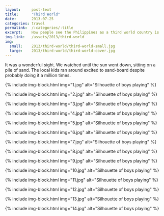 ```yaml
---
layout:     post-text
title:      "Third World"
date:       2013-07-25
categories: travel
permalink:  /:categories/:title
excerpt:    How people see the Philippines as a third world country is beyond me.
img-link:   /assets/2013/third-world
img:
  small:    2013/third-world/third-world-small.jpg
  large:    2013/third-world/third-world-cover.jpg
---
```


It was a wonderful sight. We watched until the sun went down, sitting on a pile of sand. The local kids ran around excited to sand-board despite probably doing it a million times.

{% include img-block.html img="1.jpg" alt="Silhouette of boys playing" %}

{% include img-block.html img="2.jpg" alt="Silhouette of boys playing" %}

{% include img-block.html img="3.jpg" alt="Silhouette of boys playing" %}

{% include img-block.html img="4.jpg" alt="Silhouette of boys playing" %}

{% include img-block.html img="5.jpg" alt="Silhouette of boys playing" %}

{% include img-block.html img="6.jpg" alt="Silhouette of boys playing" %}

{% include img-block.html img="7.jpg" alt="Silhouette of boys playing" %}

{% include img-block.html img="8.jpg" alt="Silhouette of boys playing" %}

{% include img-block.html img="9.jpg" alt="Silhouette of boys playing" %}

{% include img-block.html img="10.jpg" alt="Silhouette of boys playing" %}

{% include img-block.html img="11.jpg" alt="Silhouette of boys playing" %}

{% include img-block.html img="12.jpg" alt="Silhouette of boys playing" %}

{% include img-block.html img="13.jpg" alt="Silhouette of boys playing" %}

{% include img-block.html img="14.jpg" alt="Silhouette of boys playing" %}
